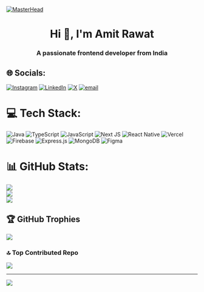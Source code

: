 [![MasterHead](https://64.media.tumblr.com/5d37ab2aa782462c7aa092f7bd0d27cb/2f374d07287b003b-f4/s1280x1920/fe094893d79e09d668e1705e8b9144964f38ce75.gifv)](https://rishavchanda.io)
<h1 align="center">Hi 👋, I'm Amit Rawat</h1>
<h3 align="center">A passionate frontend developer from India</h3>


## 🌐 Socials:
[![Instagram](https://img.shields.io/badge/Instagram-%23E4405F.svg?logo=Instagram&logoColor=white)](https://instagram.com/a.myth_singh) [![LinkedIn](https://img.shields.io/badge/LinkedIn-%230077B5.svg?logo=linkedin&logoColor=white)](https://linkedin.com/in/https://www.linkedin.com/in/https://www.linkedin.com/in/amit-singh-rawat-bb056524a/) [![X](https://img.shields.io/badge/X-black.svg?logo=X&logoColor=white)](https://x.com/https://x.com/rawat_sing32712) [![email](https://img.shields.io/badge/Email-D14836?logo=gmail&logoColor=white)](mailto:rawatamit446@gmail.com) 

# 💻 Tech Stack:
![Java](https://img.shields.io/badge/java-%23ED8B00.svg?style=flat&logo=openjdk&logoColor=white) ![TypeScript](https://img.shields.io/badge/typescript-%23007ACC.svg?style=flat&logo=typescript&logoColor=white) ![JavaScript](https://img.shields.io/badge/javascript-%23323330.svg?style=flat&logo=javascript&logoColor=%23F7DF1E) ![Next JS](https://img.shields.io/badge/Next-black?style=flat&logo=next.js&logoColor=white) ![React Native](https://img.shields.io/badge/react_native-%2320232a.svg?style=flat&logo=react&logoColor=%2361DAFB) ![Vercel](https://img.shields.io/badge/vercel-%23000000.svg?style=flat&logo=vercel&logoColor=white) ![Firebase](https://img.shields.io/badge/firebase-%23039BE5.svg?style=flat&logo=firebase) ![Express.js](https://img.shields.io/badge/express.js-%23404d59.svg?style=flat&logo=express&logoColor=%2361DAFB) ![MongoDB](https://img.shields.io/badge/MongoDB-%234ea94b.svg?style=flat&logo=mongodb&logoColor=white) ![Figma](https://img.shields.io/badge/figma-%23F24E1E.svg?style=flat&logo=figma&logoColor=white)
# 📊 GitHub Stats:
![](https://github-readme-stats.vercel.app/api?username=amitsinghrawat777&theme=cobalt&hide_border=false&include_all_commits=true&count_private=true)<br/>
![](https://nirzak-streak-stats.vercel.app/?user=amitsinghrawat777&theme=cobalt&hide_border=false)<br/>
![](https://github-readme-stats.vercel.app/api/top-langs/?username=amitsinghrawat777&theme=cobalt&hide_border=false&include_all_commits=true&count_private=true&layout=compact)

## 🏆 GitHub Trophies
![](https://github-profile-trophy.vercel.app/?username=amitsinghrawat777&theme=radical&no-frame=false&no-bg=false&margin-w=4)

### 🔝 Top Contributed Repo
![](https://github-contributor-stats.vercel.app/api?username=amitsinghrawat777&limit=5&theme=dark&combine_all_yearly_contributions=true)

---
[![](https://visitcount.itsvg.in/api?id=amitsinghrawat777&icon=9&color=1)](https://visitcount.itsvg.in)
